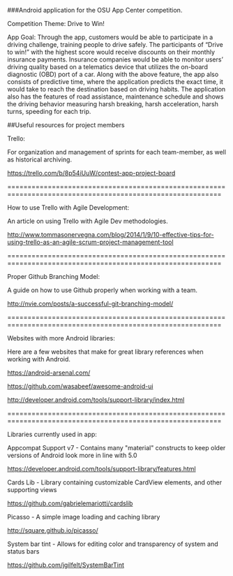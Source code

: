 ###Android application for the OSU App Center competition.

Competition Theme: Drive to Win!

App Goal: Through the app, customers would be able to participate in a driving challenge, training people to drive safely.
The participants of “Drive to win!” with the highest score would receive discounts on their monthly insurance payments.
Insurance companies would be able to monitor users’ driving quality based on a telematics device that utilizes the
on-board diagnostic (OBD) port of a car. Along with the above feature, the app also consists of predictive time, where the
application predicts the exact time, it would take to reach the destination based on driving habits. The application also
has the features of road assistance, maintenance schedule and shows the driving behavior measuring harsh breaking, harsh
acceleration, harsh turns, speeding for each trip.


##Useful resources for project members

Trello:

For organization and management of sprints for each team-member, as well as historical archiving.

https://trello.com/b/8p54iUuW/contest-app-project-board

===========================================================================================================

How to use Trello with Agile Development:

An article on using Trello with Agile Dev methodologies.

http://www.tommasonervegna.com/blog/2014/1/9/10-effective-tips-for-using-trello-as-an-agile-scrum-project-management-tool

===========================================================================================================

Proper Github Branching Model:

A guide on how to use Github properly when working with a team.

http://nvie.com/posts/a-successful-git-branching-model/

===========================================================================================================

Websites with more Android libraries:

Here are a few websites that make for great library references when working with Android.

https://android-arsenal.com/

https://github.com/wasabeef/awesome-android-ui

http://developer.android.com/tools/support-library/index.html

===========================================================================================================

Libraries currently used in app:

Appcompat Support v7 - Contains many "material" constructs to keep older versions of Android look more in line with 5.0

https://developer.android.com/tools/support-library/features.html

Cards Lib - Library containing customizable CardView elements, and other supporting views

https://github.com/gabrielemariotti/cardslib

Picasso - A simple image loading and caching library

http://square.github.io/picasso/

System bar tint - Allows for editing color and transparency of system and status bars

https://github.com/jgilfelt/SystemBarTint